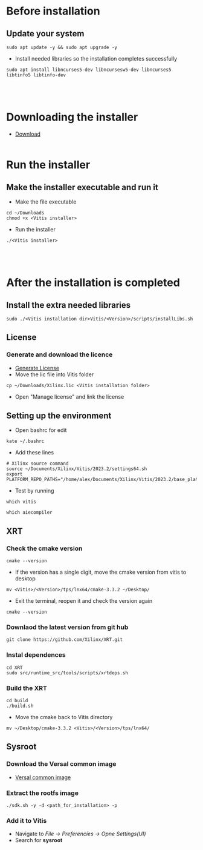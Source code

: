 # Before installation
## Update your system
```
sudo apt update -y && sudo apt upgrade -y
```
- Install needed libraries so the installation completes successfully
```
sudo apt install libncurses5-dev libncursesw5-dev libncurses5 libtinfo5 libtinfo-dev
```
<br></br>

# Downloading the installer
- <a href="https://www.xilinx.com/support/download/index.html/content/xilinx/en/downloadNav/vitis.html">Download</a>
<br></br>

# Run the installer
## Make the installer executable and run it
- Make the file executable
```
cd ~/Downloads
chmod +x <Vitis installer>
```
- Run the installer
```
./<Vitis installer>
```
<br></br>

# After the installation is completed
## Install the extra needed libraries
```
sudo ./<Vitis installation dir>Vitis/<Version>/scripts/installLibs.sh
```

## License
### Generate and download the licence
- <a href="https://www.xilinx.com/getlicense">Generate License</a>
- Move the lic file into Vitis folder
```
cp ~/Downloads/Xilinx.lic <Vitis installation folder>
```
- Open "Manage license" and link the license

## Setting up the environment
- Open bashrc for edit
```
kate ~/.bashrc
```
- Add these lines
```
# Xilinx source command
source ~/Documents/Xilinx/Vitis/2023.2/settings64.sh
export PLATFORM_REPO_PATHS="/home/alex/Documents/Xilinx/Vitis/2023.2/base_platforms/"
```
- Test by running
```
which vitis
```
```
which aiecompiler
```

## XRT
### Check the cmake version
```
cmake --version
```
- If the version has a single digit, move the cmake version from vitis to desktop
```
mv <Vitis>/<Version>/tps/lnx64/cmake-3.3.2 ~/Desktop/
```
- Exit the terminal, reopen it and check the version again
```
cmake --version
```

### Downlaod the latest version from git hub
```
git clone https://github.com/Xilinx/XRT.git
```
### Instal dependences
```
cd XRT
sudo src/runtime_src/tools/scripts/xrtdeps.sh
```
### Build the XRT
```
cd build
./build.sh
```
- Move the cmake back to Vitis directory
```
mv ~/Desktop/cmake-3.3.2 <Vitis>/<Version>/tps/lnx64/
```
## Sysroot
### Download the Versal common image
- <a href="https://www.xilinx.com/support/download/index.html/content/xilinx/en/downloadNav/embedded-platforms.html">Versal common image</a>

### Extract the rootfs image
```
./sdk.sh -y -d <path_for_installation> -p
```

### Add it to Vitis
- Navigate to *File -> Preferencies -> Opne Settings(UI)*
- Search for **sysroot**
